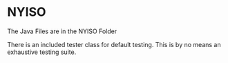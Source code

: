 # NYISO

The Java Files are in the NYISO Folder

There is an included tester class for default testing. This is by no means an exhaustive testing suite.
